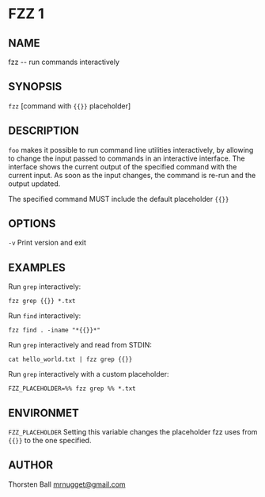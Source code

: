 FZZ 1
=======================================

NAME
----

fzz -- run commands interactively

SYNOPSIS
--------

`fzz` [command with `{{}}` placeholder]

DESCRIPTION
-----------

`foo` makes it possible to run command line utilities interactively, by
allowing to change the input passed to commands in an interactive interface.
The interface shows the current output of the specified command with the
current input. As soon as the input changes, the command is re-run and the
output updated.

The specified command MUST include the default placeholder `{{}}`

OPTIONS
-------

`-v`
  Print version and exit

EXAMPLES
--------

Run `grep` interactively:

    fzz grep {{}} *.txt

Run `find` interactively:

    fzz find . -iname "*{{}}*"

Run `grep` interactively and read from STDIN:

    cat hello_world.txt | fzz grep {{}}

Run `grep` interactively with a custom placeholder:

    FZZ_PLACEHOLDER=%% fzz grep %% *.txt

ENVIRONMET
-----------

`FZZ_PLACEHOLDER`
  Setting this variable changes the placeholder fzz uses from `{{}}` to the one
  specified.

AUTHOR
------

Thorsten Ball <mrnugget@gmail.com>
